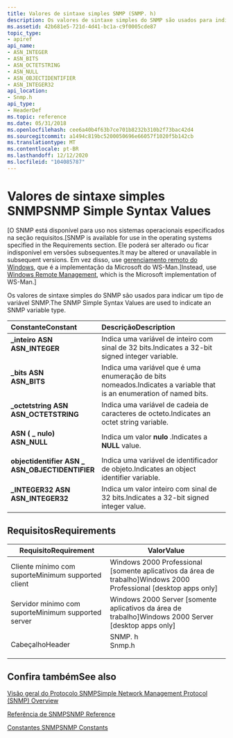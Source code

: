 ```yaml
---
title: Valores de sintaxe simples SNMP (SNMP. h)
description: Os valores de sintaxe simples do SNMP são usados para indicar um tipo de variável SNMP.
ms.assetid: 42b681e5-721d-4d41-bc1a-c9f0005cde87
topic_type:
- apiref
api_name:
- ASN_INTEGER
- ASN_BITS
- ASN_OCTETSTRING
- ASN_NULL
- ASN_OBJECTIDENTIFIER
- ASN_INTEGER32
api_location:
- Snmp.h
api_type:
- HeaderDef
ms.topic: reference
ms.date: 05/31/2018
ms.openlocfilehash: cee6a40b4f63b7ce701b8232b310b2f73bac42d4
ms.sourcegitcommit: a1494c819bc5200050696e66057f1020f5b142cb
ms.translationtype: MT
ms.contentlocale: pt-BR
ms.lasthandoff: 12/12/2020
ms.locfileid: "104085787"
---
```

# <a name="snmp-simple-syntax-values"></a><span data-ttu-id="c2b3f-103">Valores de sintaxe simples SNMP</span><span class="sxs-lookup"><span data-stu-id="c2b3f-103">SNMP Simple Syntax Values</span></span>

<span data-ttu-id="c2b3f-104">\[O SNMP está disponível para uso nos sistemas operacionais especificados na seção requisitos.</span><span class="sxs-lookup"><span data-stu-id="c2b3f-104">\[SNMP is available for use in the operating systems specified in the Requirements section.</span></span> <span data-ttu-id="c2b3f-105">Ele poderá ser alterado ou ficar indisponível em versões subsequentes.</span><span class="sxs-lookup"><span data-stu-id="c2b3f-105">It may be altered or unavailable in subsequent versions.</span></span> <span data-ttu-id="c2b3f-106">Em vez disso, use [gerenciamento remoto do Windows](/windows/desktop/WinRM/portal), que é a implementação da Microsoft do WS-Man.\]</span><span class="sxs-lookup"><span data-stu-id="c2b3f-106">Instead, use [Windows Remote Management](/windows/desktop/WinRM/portal), which is the Microsoft implementation of WS-Man.\]</span></span>

<span data-ttu-id="c2b3f-107">Os valores de sintaxe simples do SNMP são usados para indicar um tipo de variável SNMP.</span><span class="sxs-lookup"><span data-stu-id="c2b3f-107">The SNMP Simple Syntax Values are used to indicate an SNMP variable type.</span></span>



| <span data-ttu-id="c2b3f-108">Constante</span><span class="sxs-lookup"><span data-stu-id="c2b3f-108">Constant</span></span>                                                                                                                                                                           | <span data-ttu-id="c2b3f-109">Descrição</span><span class="sxs-lookup"><span data-stu-id="c2b3f-109">Description</span></span>                                                           |
|:-----------------------------------------------------------------------------------------------------------------------------------------------------------------------------------|:----------------------------------------------------------------------|
| <span id="ASN_INTEGER"></span><span id="asn_integer"></span><dl> <span data-ttu-id="c2b3f-110"><dt>**\_inteiro ASN**</dt></span><span class="sxs-lookup"><span data-stu-id="c2b3f-110"><dt>**ASN\_INTEGER**</dt></span></span> </dl>                            | <span data-ttu-id="c2b3f-111">Indica uma variável de inteiro com sinal de 32 bits.</span><span class="sxs-lookup"><span data-stu-id="c2b3f-111">Indicates a 32-bit signed integer variable.</span></span><br/>                |
| <span id="ASN_BITS"></span><span id="asn_bits"></span><dl> <span data-ttu-id="c2b3f-112"><dt>**\_bits ASN**</dt></span><span class="sxs-lookup"><span data-stu-id="c2b3f-112"><dt>**ASN\_BITS**</dt></span></span> </dl>                                     | <span data-ttu-id="c2b3f-113">Indica uma variável que é uma enumeração de bits nomeados.</span><span class="sxs-lookup"><span data-stu-id="c2b3f-113">Indicates a variable that is an enumeration of named bits.</span></span><br/> |
| <span id="ASN_OCTETSTRING"></span><span id="asn_octetstring"></span><dl> <span data-ttu-id="c2b3f-114"><dt>**\_octetstring ASN**</dt></span><span class="sxs-lookup"><span data-stu-id="c2b3f-114"><dt>**ASN\_OCTETSTRING**</dt></span></span> </dl>                | <span data-ttu-id="c2b3f-115">Indica uma variável de cadeia de caracteres de octeto.</span><span class="sxs-lookup"><span data-stu-id="c2b3f-115">Indicates an octet string variable.</span></span><br/>                        |
| <span id="ASN_NULL"></span><span id="asn_null"></span><dl> <span data-ttu-id="c2b3f-116"><dt>**ASN ( \_ nulo)**</dt></span><span class="sxs-lookup"><span data-stu-id="c2b3f-116"><dt>**ASN\_NULL**</dt></span></span> </dl>                                     | <span data-ttu-id="c2b3f-117">Indica um valor **nulo** .</span><span class="sxs-lookup"><span data-stu-id="c2b3f-117">Indicates a **NULL** value.</span></span><br/>                                |
| <span id="ASN_OBJECTIDENTIFIER"></span><span id="asn_objectidentifier"></span><dl> <span data-ttu-id="c2b3f-118"><dt>**objectidentifier ASN \_**</dt></span><span class="sxs-lookup"><span data-stu-id="c2b3f-118"><dt>**ASN\_OBJECTIDENTIFIER**</dt></span></span> </dl> | <span data-ttu-id="c2b3f-119">Indica uma variável de identificador de objeto.</span><span class="sxs-lookup"><span data-stu-id="c2b3f-119">Indicates an object identifier variable.</span></span><br/>                   |
| <span id="ASN_INTEGER32"></span><span id="asn_integer32"></span><dl> <span data-ttu-id="c2b3f-120"><dt>**\_INTEGER32 ASN**</dt></span><span class="sxs-lookup"><span data-stu-id="c2b3f-120"><dt>**ASN\_INTEGER32**</dt></span></span> </dl>                      | <span data-ttu-id="c2b3f-121">Indica um valor inteiro com sinal de 32 bits.</span><span class="sxs-lookup"><span data-stu-id="c2b3f-121">Indicates a 32-bit signed integer value.</span></span><br/>                   |



## <a name="requirements"></a><span data-ttu-id="c2b3f-122">Requisitos</span><span class="sxs-lookup"><span data-stu-id="c2b3f-122">Requirements</span></span>



| <span data-ttu-id="c2b3f-123">Requisito</span><span class="sxs-lookup"><span data-stu-id="c2b3f-123">Requirement</span></span> | <span data-ttu-id="c2b3f-124">Valor</span><span class="sxs-lookup"><span data-stu-id="c2b3f-124">Value</span></span> |
|-------------------------------------|-----------------------------------------------------------------------------------|
| <span data-ttu-id="c2b3f-125">Cliente mínimo com suporte</span><span class="sxs-lookup"><span data-stu-id="c2b3f-125">Minimum supported client</span></span><br/> | <span data-ttu-id="c2b3f-126">Windows 2000 Professional \[somente aplicativos da área de trabalho\]</span><span class="sxs-lookup"><span data-stu-id="c2b3f-126">Windows 2000 Professional \[desktop apps only\]</span></span><br/>                        |
| <span data-ttu-id="c2b3f-127">Servidor mínimo com suporte</span><span class="sxs-lookup"><span data-stu-id="c2b3f-127">Minimum supported server</span></span><br/> | <span data-ttu-id="c2b3f-128">Windows 2000 Server \[somente aplicativos da área de trabalho\]</span><span class="sxs-lookup"><span data-stu-id="c2b3f-128">Windows 2000 Server \[desktop apps only\]</span></span><br/>                              |
| <span data-ttu-id="c2b3f-129">Cabeçalho</span><span class="sxs-lookup"><span data-stu-id="c2b3f-129">Header</span></span><br/>                   | <dl> <span data-ttu-id="c2b3f-130"><dt>SNMP. h</dt></span><span class="sxs-lookup"><span data-stu-id="c2b3f-130"><dt>Snmp.h</dt></span></span> </dl> |



## <a name="see-also"></a><span data-ttu-id="c2b3f-131">Confira também</span><span class="sxs-lookup"><span data-stu-id="c2b3f-131">See also</span></span>

<dl> <dt>

[<span data-ttu-id="c2b3f-132">Visão geral do Protocolo SNMP</span><span class="sxs-lookup"><span data-stu-id="c2b3f-132">Simple Network Management Protocol (SNMP) Overview</span></span>](simple-network-management-protocol-snmp-.md)
</dt> <dt>

[<span data-ttu-id="c2b3f-133">Referência de SNMP</span><span class="sxs-lookup"><span data-stu-id="c2b3f-133">SNMP Reference</span></span>](snmp-reference.md)
</dt> <dt>

[<span data-ttu-id="c2b3f-134">Constantes SNMP</span><span class="sxs-lookup"><span data-stu-id="c2b3f-134">SNMP Constants</span></span>](snmp-constants.md)
</dt> </dl>

 


